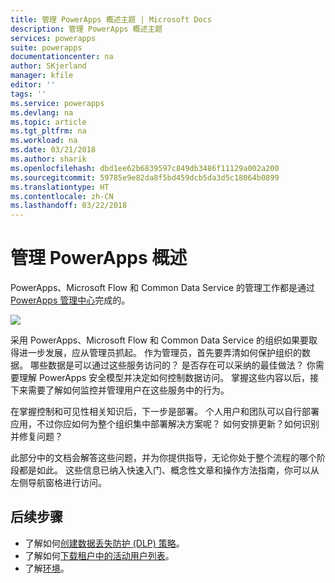 ```yaml
---
title: 管理 PowerApps 概述主题 | Microsoft Docs
description: 管理 PowerApps 概述主题
services: powerapps
suite: powerapps
documentationcenter: na
author: SKjerland
manager: kfile
editor: ''
tags: ''
ms.service: powerapps
ms.devlang: na
ms.topic: article
ms.tgt_pltfrm: na
ms.workload: na
ms.date: 03/21/2018
ms.author: sharik
ms.openlocfilehash: dbd1ee62b6839597c849db3486f11129a002a200
ms.sourcegitcommit: 59785e9e82da8f5bd459dcb5da3d5c18064b0899
ms.translationtype: HT
ms.contentlocale: zh-CN
ms.lasthandoff: 03/22/2018
---
```

# <a name="administer-powerapps-overview"></a>管理 PowerApps 概述
PowerApps、Microsoft Flow 和 Common Data Service 的管理工作都是通过 [PowerApps 管理中心]([https://admin.powerapps.com)完成的。

![](./media/index/admin-center.png)

采用 PowerApps、Microsoft Flow 和 Common Data Service 的组织如果要取得进一步发展，应从管理员抓起。 作为管理员，首先要弄清如何保护组织的数据。 哪些数据是可以通过这些服务访问的？ 是否存在可以采纳的最佳做法？ 你需要理解 PowerApps 安全模型并决定如何控制数据访问。 掌握这些内容以后，接下来需要了解如何监控并管理用户在这些服务中的行为。

在掌握控制和可见性相关知识后，下一步是部署。 个人用户和团队可以自行部署应用，不过你应如何为整个组织集中部署解决方案呢？ 如何安排更新？如何识别并修复问题？

此部分中的文档会解答这些问题，并为你提供指导，无论你处于整个流程的哪个阶段都是如此。 这些信息已纳入快速入门、概念性文章和操作方法指南，你可以从左侧导航窗格进行访问。

## <a name="next-steps"></a>后续步骤
* 了解如何[创建数据丢失防护 (DLP) 策略](create-dlp-policy.md)。
* 了解如何[下载租户中的活动用户列表](admin-view-user-licenses.md)。
* 了解[环境](environments-overview.md)。
